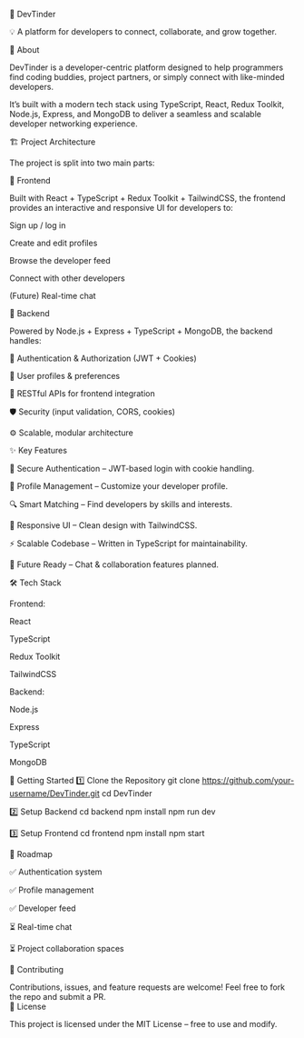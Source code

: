 🚀 DevTinder

💡 A platform for developers to connect, collaborate, and grow together.

📌 About

DevTinder is a developer-centric platform designed to help programmers find coding buddies, project partners, or simply connect with like-minded developers.

It’s built with a modern tech stack using TypeScript, React, Redux Toolkit, Node.js, Express, and MongoDB to deliver a seamless and scalable developer networking experience.

🏗️ Project Architecture

The project is split into two main parts:

🔹 Frontend

Built with React + TypeScript + Redux Toolkit + TailwindCSS, the frontend provides an interactive and responsive UI for developers to:

Sign up / log in

Create and edit profiles

Browse the developer feed

Connect with other developers

(Future) Real-time chat

🔹 Backend

Powered by Node.js + Express + TypeScript + MongoDB, the backend handles:

🔐 Authentication & Authorization (JWT + Cookies)

👤 User profiles & preferences

📡 RESTful APIs for frontend integration

🛡️ Security (input validation, CORS, cookies)

⚙️ Scalable, modular architecture

✨ Key Features

🔐 Secure Authentication – JWT-based login with cookie handling.

👤 Profile Management – Customize your developer profile.

🔍 Smart Matching – Find developers by skills and interests.

🎨 Responsive UI – Clean design with TailwindCSS.

⚡ Scalable Codebase – Written in TypeScript for maintainability.

💬 Future Ready – Chat & collaboration features planned.

🛠️ Tech Stack

Frontend:

React

TypeScript

Redux Toolkit

TailwindCSS

Backend:

Node.js

Express

TypeScript

MongoDB

🚀 Getting Started
1️⃣ Clone the Repository
git clone https://github.com/your-username/DevTinder.git
cd DevTinder

2️⃣ Setup Backend
cd backend
npm install
npm run dev

3️⃣ Setup Frontend
cd frontend
npm install
npm start

📌 Roadmap

✅ Authentication system

✅ Profile management

✅ Developer feed

⏳ Real-time chat

⏳ Project collaboration spaces

🤝 Contributing

Contributions, issues, and feature requests are welcome!
Feel free to fork the repo and submit a PR.  
📄 License
 
This project is licensed under the MIT License – free to use and modify.   